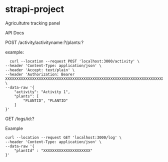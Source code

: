 # strapi-project

Agricultutre tracking panel

API Docs

POST /activity/activityname:?/plants:?

example:
```
  curl --location --request POST 'localhost:3000/activity' \
--header 'Content-Type: application/json' \
--header 'Accept: text/plain' \
--header 'Authorization: Bearer XXXXXXXXXXXXXXXXXXXXXXXXXXXXXXXXXXXXXXXXXXXXXXXXXXXXXXXXXXXXXXXXXXXXXXXXXXXXXXxXXXXXXXXXXXXXXXXXXXXXXXXXXXXXX' \
--data-raw '{
    "activity": "Activity 1",
    "plants": [
        "PLANTID", "PLANTID"
    ]
}'
```
GET /logs/id:?

Example

```
curl --location --request GET 'localhost:3000/log' \
--header 'Content-Type: application/json' \
--data-raw '{
    "plantId" : "XXXXXXXXXXXXXXXXXXXXX"
}'
```

